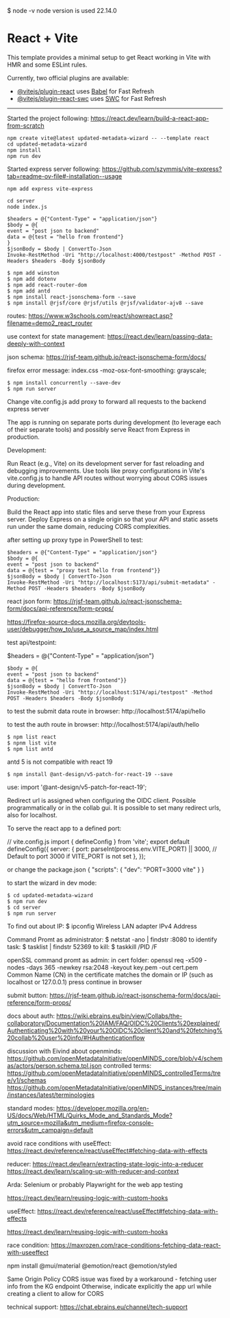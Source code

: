 $ node -v
node version is used 22.14.0

# React + Vite

This template provides a minimal setup to get React working in Vite with HMR and some ESLint rules.

Currently, two official plugins are available:

- [@vitejs/plugin-react](https://github.com/vitejs/vite-plugin-react/blob/main/packages/plugin-react/README.md) uses [Babel](https://babeljs.io/) for Fast Refresh
- [@vitejs/plugin-react-swc](https://github.com/vitejs/vite-plugin-react-swc) uses [SWC](https://swc.rs/) for Fast Refresh

---

Started the project following: https://react.dev/learn/build-a-react-app-from-scratch

```
npm create vite@latest updated-metadata-wizard -- --template react
cd updated-metadata-wizard
npm install
npm run dev
```

Started express server following: https://github.com/szymmis/vite-express?tab=readme-ov-file#-installation--usage

```
npm add express vite-express
```

```
cd server
node index.js
```

```
$headers = @{"Content-Type" = "application/json"}
$body = @{
event = "post json to backend"
data = @{test = "hello from frontend"}
}
$jsonBody = $body | ConvertTo-Json
Invoke-RestMethod -Uri "http://localhost:4000/testpost" -Method POST -Headers $headers -Body $jsonBody
```

```
$ npm add winston
$ npm add dotenv
$ npm add react-router-dom
$ npm add antd
$ npm install react-jsonschema-form --save
$ npm install @rjsf/core @rjsf/utils @rjsf/validator-ajv8 --save
```

routes: https://www.w3schools.com/react/showreact.asp?filename=demo2_react_router

use context for state management: https://react.dev/learn/passing-data-deeply-with-context

json schema: https://rjsf-team.github.io/react-jsonschema-form/docs/

firefox error message: index.css -moz-osx-font-smoothing: grayscale;

```
$ npm install concurrently --save-dev
$ npm run server
```

Change vite.config.js add proxy to forward all requests to the backend express server

The app is running on separate ports during development (to leverage each of their separate tools) and possibly serve React from Express in production.

Development:

Run React (e.g., Vite) on its development server for fast reloading and debugging improvements.
Use tools like proxy configurations in Vite's vite.config.js to handle API routes without worrying about CORS issues during development.

Production:

Build the React app into static files and serve these from your Express server. Deploy Express on a single origin so that your API and static assets run under the same domain, reducing CORS complexities.

after setting up proxy type in PowerShell to test:

```
$headers = @{"Content-Type" = "application/json"}
$body = @{
event = "post json to backend"
data = @{test = "proxy test hello from frontend"}}
$jsonBody = $body | ConvertTo-Json
Invoke-RestMethod -Uri "http://localhost:5173/api/submit-metadata" -Method POST -Headers $headers -Body $jsonBody
```

react json form:
https://rjsf-team.github.io/react-jsonschema-form/docs/api-reference/form-props/

https://firefox-source-docs.mozilla.org/devtools-user/debugger/how_to/use_a_source_map/index.html

test api/testpoint:

$headers = @{"Content-Type" = "application/json"}

```
$body = @{
event = "post json to backend"
data = @{test = "hello from frontend"}}
$jsonBody = $body | ConvertTo-Json
Invoke-RestMethod -Uri "http://localhost:5174/api/testpost" -Method POST -Headers $headers -Body $jsonBody
```

to test the submit data route in browser:
http://localhost:5174/api/hello

to test the auth route in browser:
http://localhost:5174/api/auth/hello

```
$ npm list react
$ npnm list vite
$ npm list antd
```

antd 5 is not compatible with react 19

```
$ npm install @ant-design/v5-patch-for-react-19 --save
```

use: import '@ant-design/v5-patch-for-react-19';

Redirect url is assigned when configuring the OIDC client. Possible programmatically or in the collab gui. It is possible to set many redirect urls, also for localhost.

To serve the react app to a defined port:

// vite.config.js
import { defineConfig } from 'vite';
export default defineConfig({
server: {
port: parseInt(process.env.VITE_PORT) || 3000, // Default to port 3000 if VITE_PORT is not set
},
});

or change the package.json
{
"scripts": {
"dev": "PORT=3000 vite"
}
}

to start the wizard in dev mode:

```
$ cd updated-metadata-wizard
$ npm run dev
$ cd server
$ npm run server
```

To find out about IP:
$ ipconfig
Wireless LAN adapter IPv4 Address

Command Promt as administrator:
$ netstat -ano | findstr :8080
to identify task:
$ tasklist | findstr 52369
to kill:
$ taskkill /PID <PID> /F

openSSL command promt as admin:
in cert folder:
openssl req -x509 -nodes -days 365 -newkey rsa:2048 -keyout key.pem -out cert.pem
Common Name (CN) in the certificate matches the domain or IP (such as localhost or 127.0.0.1)
press continue in browser

submit button:
https://rjsf-team.github.io/react-jsonschema-form/docs/api-reference/form-props/

docs about auth:
https://wiki.ebrains.eu/bin/view/Collabs/the-collaboratory/Documentation%20IAM/FAQ/OIDC%20Clients%20explained/Authenticating%20with%20your%20OIDC%20client%20and%20fetching%20collab%20user%20info/#HAuthenticationflow

discussion with Eivind about openminds:
https://github.com/openMetadataInitiative/openMINDS_core/blob/v4/schemas/actors/person.schema.tpl.json
controlled terms:
https://github.com/openMetadataInitiative/openMINDS_controlledTerms/tree/v1/schemas
https://github.com/openMetadataInitiative/openMINDS_instances/tree/main/instances/latest/terminologies

standard modes:
https://developer.mozilla.org/en-US/docs/Web/HTML/Quirks_Mode_and_Standards_Mode?utm_source=mozilla&utm_medium=firefox-console-errors&utm_campaign=default

avoid race conditions with useEffect:
https://react.dev/reference/react/useEffect#fetching-data-with-effects

reducer: https://react.dev/learn/extracting-state-logic-into-a-reducer
https://react.dev/learn/scaling-up-with-reducer-and-context

Arda: Selenium or probably Playwright for the web app testing

https://react.dev/learn/reusing-logic-with-custom-hooks

useEffect: https://react.dev/reference/react/useEffect#fetching-data-with-effects

https://react.dev/learn/reusing-logic-with-custom-hooks

race condition:
https://maxrozen.com/race-conditions-fetching-data-react-with-useeffect

npm install @mui/material @emotion/react @emotion/styled

Same Origin Policy CORS issue was fixed by a workaround - fetching user info from the KG endpoint
Otherwise, indicate explicitly the app url while creating a client to allow for CORS

technical support: https://chat.ebrains.eu/channel/tech-support
